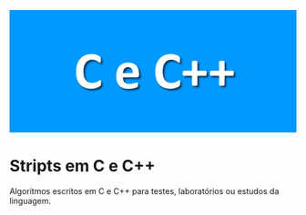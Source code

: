 ![C e C++](img/logo.jpg)

# Stripts em C e C++

Algoritmos escritos em C e C++ para testes, laboratórios ou estudos da linguagem.